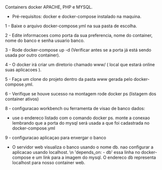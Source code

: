 Containers docker APACHE, PHP e MYSQL. 
 - Pré-requisitos: docker e docker-compose instalado na maquina. 
  
1 - Baixe o arquivo docker-compose.yml na sua pasta de escolha.

2 - Edite informacoes como porta da sua preferencia, nome do container, nome do banco e senha usuario banco.  

3 - Rode docker-compose up -d (Verificar antes se a porta já está sendo usada por outro container).

4 - O docker irá criar um diretorio chamado www/ ( local que estará online suas aplicacoes ). 

5 - Faça um clone do projeto dentro da pasta www gerada pelo docker-compose.yml.  

6 - Verifique se houve sucesso na montagem rode  docker ps (listagem dos container ativos)

8 - configuracao workbench ou ferramenta de visao de banco dados: 

   - use o endereco listado com o comando docker ps. 
     monte a conexao lembrando que a porta do mysql será usada a que foi cadastrada no docker-compose.yml 


9 - configuracao aplicaçao para enxergar o banco

  -  O servidor web visualiza o banco usando o nome db. nao configurar a aplicacao usando localhost. \n
     'depends_on: - db' essa linha no docker-compose e um link para a imagem do mysql.
     O endereco db representa localhost para nosso container web.    
 
      
   
 
